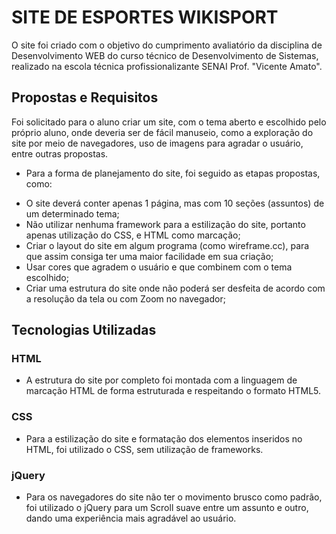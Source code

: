 # SITE DE ESPORTES WIKISPORT

O site foi criado com o objetivo do cumprimento avaliatório da disciplina de Desenvolvimento WEB do curso técnico de Desenvolvimento de Sistemas, realizado na escola técnica profissionalizante SENAI Prof. "Vicente Amato".

## Propostas e Requisitos


Foi solicitado para o aluno criar um site, com o tema aberto e escolhido pelo próprio aluno, onde deveria ser de fácil manuseio, como a exploração do site por meio de navegadores, uso de imagens para agradar o usuário, entre outras propostas.
    
- Para a forma de planejamento do site, foi seguido as etapas propostas, como:
* O site deverá conter apenas 1 página, mas com 10 seções (assuntos) de um determinado tema;
* Não utilizar nenhuma framework para a estilização do site, portanto apenas utilização do CSS, e HTML como marcação;
* Criar o layout do site em algum programa (como wireframe.cc), para que assim consiga ter uma maior facilidade em sua criação;
* Usar cores que agradem o usuário e que combinem com o tema escolhido;    
* Criar uma estrutura do site onde não poderá ser desfeita de acordo com a resolução da tela ou com Zoom no navegador;

## Tecnologias Utilizadas

### HTML

- A estrutura do site por completo foi montada com a linguagem de marcação HTML de forma estruturada e respeitando o formato HTML5.

### CSS 

- Para a estilização do site e formatação dos elementos inseridos no HTML, foi utilizado o CSS, sem utilização de frameworks.

### jQuery

- Para os navegadores do site não ter o movimento brusco como padrão, foi utilizado o jQuery para um Scroll suave entre um assunto e outro, dando uma experiência mais agradável ao usuário.
